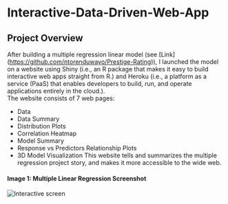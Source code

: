 # Interactive-Data-Driven-Web-App
## Project Overview 
After building a multiple regression linear model (see [Link] (https://github.com/ntorenduwayo/Prestige-Rating)), I launched the model on a website using Shiny (i.e., an R package that makes it easy to build interactive web apps straight from R.)  and Heroku (i.e., a platform as a service (PaaS) that enables developers to build, run, and operate applications entirely in the cloud.). </br>
The website consists of 7 web pages:
-	Data
-	Data Summary
-	Distribution Plots
-	Correlation Heatmap
-	Model Summary
-	Response vs Predictors Relationship Plots
-	3D Model Visualization
This website tells and summarizes the multiple regression project story, and makes it more accessible to the wide web. </br>
#### Image 1: Multiple Linear Regression Screenshot
![Interactive screen](https://user-images.githubusercontent.com/34750363/178089991-1ca70d34-88b3-4eae-b615-76d6c530d882.jpg)
